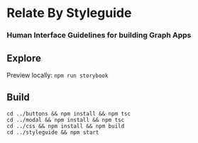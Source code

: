 # Relate By Styleguide
### Human Interface Guidelines for building Graph Apps


## Explore

Preview locally: `npm run storybook`

## Build

```
cd ../buttons && npm install && npm tsc
cd ../modal && npm install && npm tsc
cd ../css && npm install && npm build
cd ../styleguide && npm start
```

